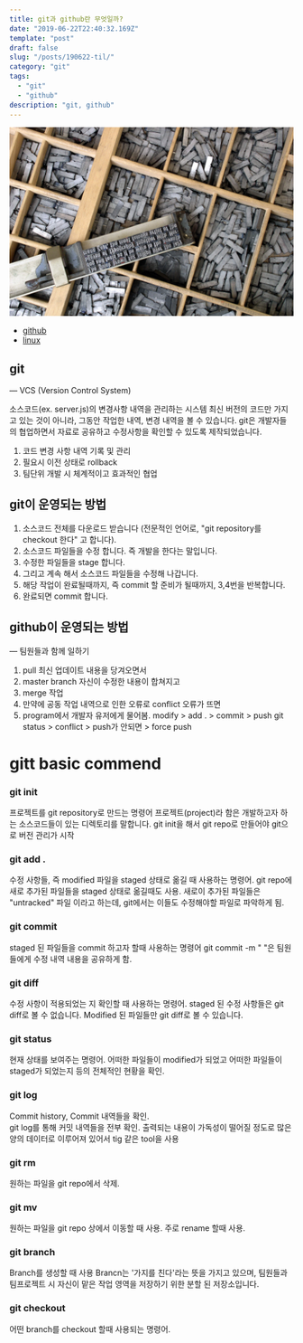 ```yaml
---
title: git과 github란 무엇일까?
date: "2019-06-22T22:40:32.169Z"
template: "post"
draft: false
slug: "/posts/190622-til/"
category: "git"
tags:
  - "git"
  - "github"
description: "git, github"
---
```


![](/media/movable-type.jpg)

- [github](https://www.github.com/)
- [linux](https://www.linux.org/)

## git
— VCS (Version Control System)

소스코드(ex. server.js)의 변경사항 내역을 관리하는 시스템
최신 버전의 코드만 가지고 있는 것이 아니라,
그동안 작업한 내역, 변경 내역을 볼 수 있습니다.
git은 개발자들의 협업하면서 자료로 공유하고 수정사항을 확인할 수 
있도록 제작되었습니다.

1. 코드 변경 사항 내역 기록 및 관리
2. 필요시 이전 상태로 rollback
3. 팀단위 개발 시 체계적이고 효과적인 협업

## git이 운영되는 방법

1. 소스코드 전체를 다운로드 받습니다 (전문적인 언어로, "git repository를 checkout 한다" 고 합니다).
2. 소스코드 파일들을 수정 합니다. 즉 개발을 한다는 말입니다.
3. 수정한 파일들을 stage 합니다.
4. 그리고 계속 해서 소스코드 파일들을 수정해 나갑니다.
5. 해당 작업이 완료될때까지, 즉 commit 할 준비가 될때까지, 3,4번을 반복합니다.
6. 완료되면 commit 합니다. 

## github이 운영되는 방법
— 팀원들과 함께 일하기

1. pull 최신 업데이트 내용을 당겨오면서 
2. master branch 자신이 수정한 내용이 합쳐지고
3. merge 작업
4. 만약에 공동 작업 내역으로 인한 오류로 
conflict 오류가 뜨면
5. program에서 개발자 유저에게 물어봄.
modify > add . > commit >  push git status > conflict > push가 안되면 > force push


# gitt basic commend


### git init

프로젝트를 git repository로 만드는 명령어 
프로젝트(project)라 함은 개발하고자 하는 소스코드들이 있는 디렉토리를 말합니다. 
git init을 해서 git repo로 만들어야 git으로 버전 관리가 시작

### git add .

수정 사항들, 즉 modified 파일을 staged 상태로 옮길 때 사용하는 명령어.
git repo에 새로 추가된 파일들을 staged 상태로 옮길때도 사용. 
새로이 추가된 파일들은 "untracked" 파일 이라고 하는데, 
git에서는 이들도 수정해야할 파일로 파악하게 됨.

### git commit

staged 된 파일들을 commit 하고자 할때 사용하는 명령어
git commit -m " "은 팀원들에게 수정 내역 내용을 공유하게 함.

### git diff

수정 사항이 적용되었는 지 확인할 때 사용하는 명령어.
staged 된 수정 사항들은 git diff로 볼 수 없습니다. 
Modified 된 파일들만 git diff로 볼 수 있습니다.

### git status

현재 상태를 보여주는 명령어. 
어떠한 파일들이 modified가 되었고 
어떠한 파일들이 staged가 되었는지 등의 전체적인 현황을 확인.

### git log

Commit history, Commit 내역들을 확인.   
git log를 통해 커밋 내역들을 전부 확인. 
출력되는 내용이 가독성이 떨어질 정도로 많은 양의 데이터로 이루어져 있어서
tig 같은 tool을 사용

### git rm

원하는 파일을 git repo에서 삭제.

### git mv

원하는 파일을 git repo 상에서 이동할 때 사용. 
주로 rename 할때 사용.

### git branch

Branch를 생성할 때 사용 
Brancn는 '가지를 친다'라는 뜻을 가지고 있으며,
팀원들과 팀프로젝트 시 자신이 맡은 작업 영역을 
저장하기 위한 분할 된 저장소입니다.

### git checkout

어떤 branch를 checkout 할때 사용되는 명령어.

